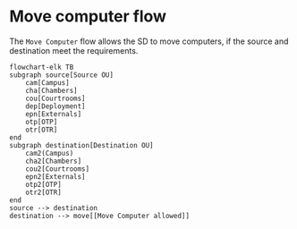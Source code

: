 # Move computer flow

The `Move Computer` flow allows the SD to move computers, if the source and destination meet the requirements.

```mermaid
flowchart-elk TB
subgraph source[Source OU]
    cam[Campus]
    cha[Chambers]
    cou[Courtrooms]
    dep[Deployment]
    epn[Externals]
    otp[OTP]
    otr[OTR]
end
subgraph destination[Destination OU]
    cam2(Campus)
    cha2[Chambers]
    cou2[Courtrooms]
    epn2[Externals]
    otp2[OTP]
    otr2[OTR]
end
source --> destination
destination --> move[[Move Computer allowed]]
```